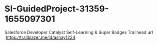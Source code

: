 # SI-GuidedProject-31359-1655097301
Salesforce Developer Catalyst Self-Learning &amp; Super Badges
Trailhead url :https://trailblazer.me/id/ashay1234
